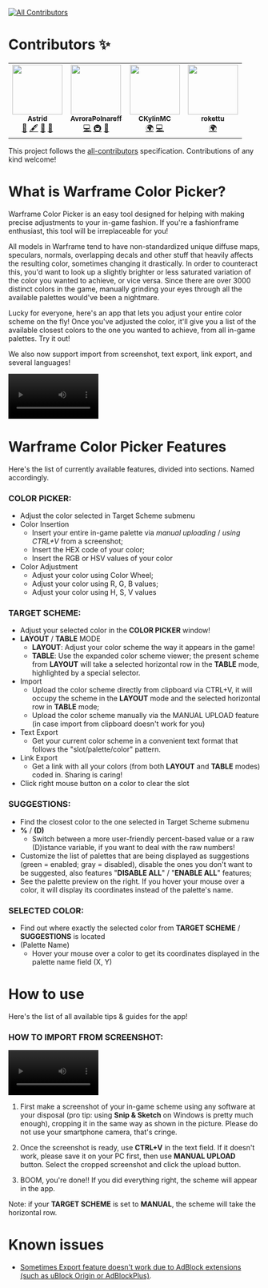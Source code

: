 <!-- ALL-CONTRIBUTORS-BADGE:START - Do not remove or modify this section -->
[![All Contributors](https://img.shields.io/badge/all_contributors-4-orange.svg?style=flat-square)](#contributors-)
<!-- ALL-CONTRIBUTORS-BADGE:END -->


# Contributors ✨

<!-- ALL-CONTRIBUTORS-LIST:START - Do not remove or modify this section -->
<!-- prettier-ignore-start -->
<!-- markdownlint-disable -->
<table>
  <tr>
    <td align="center"><a href="https://github.com/NovaFracta"><img src="https://avatars.githubusercontent.com/u/74872505?v=4?s=100" width="100px;" alt=""/><br /><sub><b>Astrid</b></sub></a><br /><a href="#design-NovaFracta" title="Design">🎨</a> <a href="#content-NovaFracta" title="Content">🖋</a> <a href="#question-NovaFracta" title="Answering Questions">💬</a> <a href="#ideas-NovaFracta" title="Ideas, Planning, & Feedback">🤔</a></td>
    <td align="center"><a href="https://github.com/AvroraPolnareff"><img src="https://avatars.githubusercontent.com/u/46288303?v=4?s=100" width="100px;" alt=""/><br /><sub><b>AvroraPolnareff</b></sub></a><br /><a href="https://github.com/Avrora Polnareff/Warframe Color Picker/commits?author=AvroraPolnareff" title="Code">💻</a> <a href="#infra-AvroraPolnareff" title="Infrastructure (Hosting, Build-Tools, etc)">🚇</a> <a href="#ideas-AvroraPolnareff" title="Ideas, Planning, & Feedback">🤔</a></td>
    <td align="center"><a href="https://www.ckylin.site/"><img src="https://avatars.githubusercontent.com/u/11648014?v=4?s=100" width="100px;" alt=""/><br /><sub><b>CKylinMC</b></sub></a><br /><a href="#translation-CKylinMC" title="Translation">🌍</a> <a href="https://github.com/Avrora Polnareff/Warframe Color Picker/commits?author=CKylinMC" title="Code">💻</a></td>
    <td align="center"><a href="https://github.com/rokettu"><img src="https://avatars.githubusercontent.com/u/84252990?v=4?s=100" width="100px;" alt=""/><br /><sub><b>rokettu</b></sub></a><br /><a href="#translation-rokettu" title="Translation">🌍</a></td>
  </tr>
</table>

<!-- markdownlint-restore -->
<!-- prettier-ignore-end -->

<!-- ALL-CONTRIBUTORS-LIST:END -->

This project follows the [all-contributors](https://github.com/all-contributors/all-contributors) specification. Contributions of any kind welcome!

# What is Warframe Color Picker?

Warframe Color Picker is an easy tool designed for helping with making precise adjustments to your in-game fashion. If you're a fashionframe enthusiast, this tool will be irreplaceable for you!

All models in Warframe tend to have non-standardized unique diffuse maps, speculars, normals, overlapping decals and other stuff that heavily affects the resulting color, sometimes changing it drastically. In order to counteract this, you'd want to look up a slightly brighter or less saturated variation of the color you wanted to achieve, or vice versa. Since there are over 3000 distinct colors in the game, manually grinding your eyes through all the available palettes would've been a nightmare.

Lucky for everyone, here's an app that lets you adjust your entire color scheme on the fly! Once you've adjusted the color, it'll give you a list of the available closest colors to the one you wanted to achieve, from all in-game palettes. Try it out!

We also now support import from screenshot, text export, link export, and several languages!

<video src='https://github.com/user-attachments/assets/7c9e1b94-1fa9-4bca-bcaf-2b37b741de39' width=180>tutorial</video>

# Warframe Color Picker Features
Here's the list of currently available features, divided into sections. Named accordingly.

### **COLOR PICKER**:

* Adjust the color selected in Target Scheme submenu
* Color Insertion
  * Insert your entire in-game palette via *manual uploading* / *using CTRL+V* from a screenshot;
  * Insert the HEX code of your color;
  * Insert the RGB or HSV values of your color
* Color Adjustment
  * Adjust your color using Color Wheel;
  * Adjust your color using R, G, B values;
  * Adjust your color using H, S, V values

### **TARGET SCHEME**:

* Adjust your selected color in the **COLOR PICKER** window!
* **LAYOUT** / **TABLE** MODE
  * **LAYOUT**: Adjust your color scheme the way it appears in the game!
  * **TABLE**: Use the expanded color scheme viewer; the present scheme from **LAYOUT** will take a selected horizontal row in the **TABLE** mode, highlighted by a special selector.
* Import
  * Upload the color scheme directly from clipboard via CTRL+V, it will occupy the scheme in the **LAYOUT** mode and the selected horizontal row in **TABLE** mode;
  * Upload the color scheme manually via the MANUAL UPLOAD feature (in case import from clipboard doesn't work for you)
* Text Export
  * Get your current color scheme in a convenient text format that follows the "slot/palette/color" pattern.
* Link Export
  * Get a link with all your colors (from both **LAYOUT** and **TABLE** modes) coded in. Sharing is caring!
* Click right mouse button on a color to clear the slot

### **SUGGESTIONS**:

* Find the closest color to the one selected in Target Scheme submenu
* **%** / **(D)**
  * Switch between a more user-friendly percent-based value or a raw (D)istance variable, if you want to deal with the raw numbers!
* Customize the list of palettes that are being displayed as suggestions (green = enabled; gray = disabled), disable the ones you don't want to be suggested, also features "**DISABLE ALL**" / "**ENABLE ALL**" features;
* See the palette preview on the right. If you hover your mouse over a color, it will display its coordinates instead of the palette's name.

### **SELECTED COLOR**:

* Find out where exactly the selected color from **TARGET SCHEME** / **SUGGESTIONS** is located
* (Palette Name)
  * Hover your mouse over a color to get its coordinates displayed in the palette name field (X, Y)

# **How to use**
Here's the list of all available tips & guides for the app!

### HOW TO IMPORT FROM SCREENSHOT:

<video src='https://github.com/user-attachments/assets/7c9e1b94-1fa9-4bca-bcaf-2b37b741de39' width=180>tutorial</video>

1. First make a screenshot of your in-game scheme using any software at your disposal (pro tip: using **Snip & Sketch** on Windows is pretty much enough), cropping it in the same way as shown in the picture. Please do not use your smartphone camera, that's cringe.

2. Once the screenshot is ready, use **CTRL+V** in the text field. If it doesn't work, please save it on your PC first, then use **MANUAL UPLOAD** button. Select the cropped screenshot and click the upload button.

3. BOOM, you're done!! If you did everything right, the scheme will appear in the app. 

Note: if your **TARGET SCHEME** is set to **MANUAL**, the scheme will take the horizontal row.

# Known issues

* [Sometimes Export feature doesn't work due to AdBlock extensions (such as uBlock Origin or AdBlockPlus)](https://github.com/AvroraPolnareff/warframe-color-picker/issues/15).
